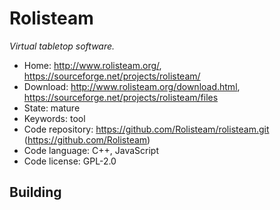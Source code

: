 # Rolisteam

_Virtual tabletop software._

- Home: http://www.rolisteam.org/, https://sourceforge.net/projects/rolisteam/
- Download: http://www.rolisteam.org/download.html, https://sourceforge.net/projects/rolisteam/files
- State: mature
- Keywords: tool
- Code repository: https://github.com/Rolisteam/rolisteam.git (https://github.com/Rolisteam) 
- Code language: C++, JavaScript
- Code license: GPL-2.0

## Building


